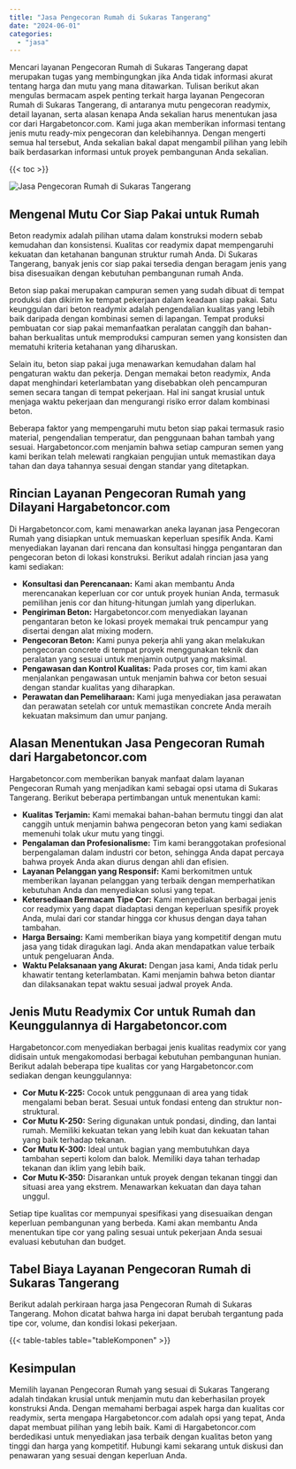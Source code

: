 ```yaml
---
title: "Jasa Pengecoran Rumah di Sukaras Tangerang"
date: "2024-06-01"
categories: 
  - "jasa"
---
```



Mencari layanan Pengecoran Rumah di Sukaras Tangerang dapat merupakan tugas yang membingungkan jika Anda tidak informasi akurat tentang harga dan mutu yang mana ditawarkan. Tulisan berikut akan mengulas bermacam aspek penting terkait harga layanan Pengecoran Rumah di Sukaras Tangerang, di antaranya mutu pengecoran readymix, detail layanan, serta alasan kenapa Anda sekalian harus menentukan jasa cor dari Hargabetoncor.com. Kami juga akan memberikan informasi tentang jenis mutu ready-mix pengecoran dan kelebihannya. Dengan mengerti semua hal tersebut, Anda sekalian bakal dapat mengambil pilihan yang lebih baik berdasarkan informasi untuk proyek pembangunan Anda sekalian.

{{< toc >}}

![Jasa Pengecoran Rumah di Sukaras Tangerang](https://hargareadymixid.github.io/hbc/readymix-hbc%20(36).png)

## Mengenal Mutu Cor Siap Pakai untuk Rumah

Beton readymix adalah pilihan utama dalam konstruksi modern sebab kemudahan dan konsistensi. Kualitas cor readymix dapat mempengaruhi kekuatan dan ketahanan bangunan struktur rumah Anda. Di Sukaras Tangerang, banyak jenis cor siap pakai tersedia dengan beragam jenis yang bisa disesuaikan dengan kebutuhan pembangunan rumah Anda.

Beton siap pakai merupakan campuran semen yang sudah dibuat di tempat produksi dan dikirim ke tempat pekerjaan dalam keadaan siap pakai. Satu keunggulan dari beton readymix adalah pengendalian kualitas yang lebih baik daripada dengan kombinasi semen di lapangan. Tempat produksi pembuatan cor siap pakai memanfaatkan peralatan canggih dan bahan-bahan berkualitas untuk memproduksi campuran semen yang konsisten dan mematuhi kriteria ketahanan yang diharuskan.

Selain itu, beton siap pakai juga menawarkan kemudahan dalam hal pengaturan waktu dan pekerja. Dengan memakai beton readymix, Anda dapat menghindari keterlambatan yang disebabkan oleh pencampuran semen secara tangan di tempat pekerjaan. Hal ini sangat krusial untuk menjaga waktu pekerjaan dan mengurangi risiko error dalam kombinasi beton.

Beberapa faktor yang mempengaruhi mutu beton siap pakai termasuk rasio material, pengendalian temperatur, dan penggunaan bahan tambah yang sesuai. Hargabetoncor.com menjamin bahwa setiap campuran semen yang kami berikan telah melewati rangkaian pengujian untuk memastikan daya tahan dan daya tahannya sesuai dengan standar yang ditetapkan.

## Rincian Layanan Pengecoran Rumah yang Dilayani Hargabetoncor.com

Di Hargabetoncor.com, kami menawarkan aneka layanan jasa Pengecoran Rumah yang disiapkan untuk memuaskan keperluan spesifik Anda. Kami menyediakan layanan dari rencana dan konsultasi hingga pengantaran dan pengecoran beton di lokasi konstruksi. Berikut adalah rincian jasa yang kami sediakan:

- **Konsultasi dan Perencanaan:** Kami akan membantu Anda merencanakan keperluan cor cor untuk proyek hunian Anda, termasuk pemilihan jenis cor dan hitung-hitungan jumlah yang diperlukan.
- **Pengiriman Beton:** Hargabetoncor.com menyediakan layanan pengantaran beton ke lokasi proyek memakai truk pencampur yang disertai dengan alat mixing modern.
- **Pengecoran Beton:** Kami punya pekerja ahli yang akan melakukan pengecoran concrete di tempat proyek menggunakan teknik dan peralatan yang sesuai untuk menjamin output yang maksimal.
- **Pengawasan dan Kontrol Kualitas:** Pada proses cor, tim kami akan menjalankan pengawasan untuk menjamin bahwa cor beton sesuai dengan standar kualitas yang diharapkan.
- **Perawatan dan Pemeliharaan:** Kami juga menyediakan jasa perawatan dan perawatan setelah cor untuk memastikan concrete Anda meraih kekuatan maksimum dan umur panjang.

## Alasan Menentukan Jasa Pengecoran Rumah dari Hargabetoncor.com

Hargabetoncor.com memberikan banyak manfaat dalam layanan Pengecoran Rumah yang menjadikan kami sebagai opsi utama di Sukaras Tangerang. Berikut beberapa pertimbangan untuk menentukan kami:

- **Kualitas Terjamin:** Kami memakai bahan-bahan bermutu tinggi dan alat canggih untuk menjamin bahwa pengecoran beton yang kami sediakan memenuhi tolak ukur mutu yang tinggi.
- **Pengalaman dan Profesionalisme:** Tim kami beranggotakan profesional berpengalaman dalam industri cor beton, sehingga Anda dapat percaya bahwa proyek Anda akan diurus dengan ahli dan efisien.
- **Layanan Pelanggan yang Responsif:** Kami berkomitmen untuk memberikan layanan pelanggan yang terbaik dengan memperhatikan kebutuhan Anda dan menyediakan solusi yang tepat.
- **Ketersediaan Bermacam Tipe Cor:** Kami menyediakan berbagai jenis cor readymix yang dapat diadaptasi dengan keperluan spesifik proyek Anda, mulai dari cor standar hingga cor khusus dengan daya tahan tambahan.
- **Harga Bersaing:** Kami memberikan biaya yang kompetitif dengan mutu jasa yang tidak diragukan lagi. Anda akan mendapatkan value terbaik untuk pengeluaran Anda.
- **Waktu Pelaksanaan yang Akurat:** Dengan jasa kami, Anda tidak perlu khawatir tentang keterlambatan. Kami menjamin bahwa beton diantar dan dilaksanakan tepat waktu sesuai jadwal proyek Anda.

## Jenis Mutu Readymix Cor untuk Rumah dan Keunggulannya di Hargabetoncor.com

Hargabetoncor.com menyediakan berbagai jenis kualitas readymix cor yang didisain untuk mengakomodasi berbagai kebutuhan pembangunan hunian. Berikut adalah beberapa tipe kualitas cor yang Hargabetoncor.com sediakan dengan keunggulannya:

- **Cor Mutu K-225:** Cocok untuk penggunaan di area yang tidak mengalami beban berat. Sesuai untuk fondasi enteng dan struktur non-struktural.
- **Cor Mutu K-250:** Sering digunakan untuk pondasi, dinding, dan lantai rumah. Memiliki kekuatan tekan yang lebih kuat dan kekuatan tahan yang baik terhadap tekanan.
- **Cor Mutu K-300:** Ideal untuk bagian yang membutuhkan daya tambahan seperti kolom dan balok. Memiliki daya tahan terhadap tekanan dan iklim yang lebih baik.
- **Cor Mutu K-350:** Disarankan untuk proyek dengan tekanan tinggi dan situasi area yang ekstrem. Menawarkan kekuatan dan daya tahan unggul.

Setiap tipe kualitas cor mempunyai spesifikasi yang disesuaikan dengan keperluan pembangunan yang berbeda. Kami akan membantu Anda menentukan tipe cor yang paling sesuai untuk pekerjaan Anda sesuai evaluasi kebutuhan dan budget.

## Tabel Biaya Layanan Pengecoran Rumah di Sukaras Tangerang

Berikut adalah perkiraan harga jasa Pengecoran Rumah di Sukaras Tangerang. Mohon dicatat bahwa harga ini dapat berubah tergantung pada tipe cor, volume, dan kondisi lokasi pekerjaan.

{{< table-tables table="tableKomponen" >}}

## Kesimpulan

Memilih layanan Pengecoran Rumah yang sesuai di Sukaras Tangerang adalah tindakan krusial untuk menjamin mutu dan keberhasilan proyek konstruksi Anda. Dengan memahami berbagai aspek harga dan kualitas cor readymix, serta mengapa Hargabetoncor.com adalah opsi yang tepat, Anda dapat membuat pilihan yang lebih baik. Kami di Hargabetoncor.com berdedikasi untuk menyediakan jasa terbaik dengan kualitas beton yang tinggi dan harga yang kompetitif. Hubungi kami sekarang untuk diskusi dan penawaran yang sesuai dengan keperluan Anda.

